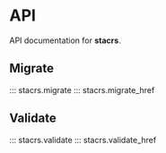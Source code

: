 # API

API documentation for **stacrs**.

## Migrate

::: stacrs.migrate
::: stacrs.migrate_href

## Validate

::: stacrs.validate
::: stacrs.validate_href
